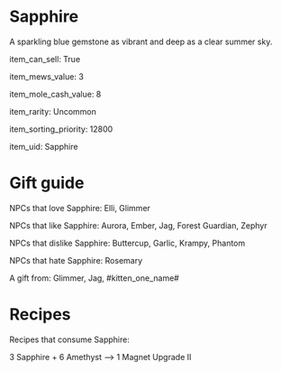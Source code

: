 # Sapphire

A sparkling blue gemstone as vibrant and deep as a clear summer sky.

item_can_sell: True

item_mews_value: 3

item_mole_cash_value: 8

item_rarity: Uncommon

item_sorting_priority: 12800

item_uid: Sapphire

# Gift guide

NPCs that love Sapphire: Elli, Glimmer

NPCs that like Sapphire: Aurora, Ember, Jag, Forest Guardian, Zephyr

NPCs that dislike Sapphire: Buttercup, Garlic, Krampy, Phantom

NPCs that hate Sapphire: Rosemary

A gift from: Glimmer, Jag, #kitten_one_name#

# Recipes

Recipes that consume Sapphire:

3 Sapphire + 6 Amethyst --> 1 Magnet Upgrade II